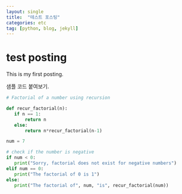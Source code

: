 ```yaml
---
layout: single
title:  "테스트 포스팅"
categories: etc
tag: [python, blog, jekyll]
---
```


# test posting

This is my first posting.

샘플 코드 붙여보기.
```python
# Factorial of a number using recursion

def recur_factorial(n):
   if n == 1:
       return n
   else:
       return n*recur_factorial(n-1)

num = 7

# check if the number is negative
if num < 0:
   print("Sorry, factorial does not exist for negative numbers")
elif num == 0:
   print("The factorial of 0 is 1")
else:
   print("The factorial of", num, "is", recur_factorial(num))
```